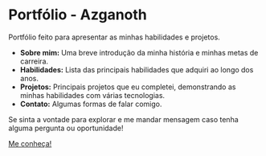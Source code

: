 # Portfólio - Azganoth

Portfólio feito para apresentar as minhas habilidades e projetos.

- **Sobre mim:** Uma breve introdução da minha história e minhas metas de carreira.
- **Habilidades:** Lista das principais habilidades que adquiri ao longo dos anos.
- **Projetos:** Principais projetos que eu completei, demonstrando as minhas habilidades com várias tecnologias.
- **Contato:** Algumas formas de falar comigo.

Se sinta a vontade para explorar e me mandar mensagem caso tenha alguma pergunta ou oportunidade!

[Me conheça!](https://azganoth.github.io/)

